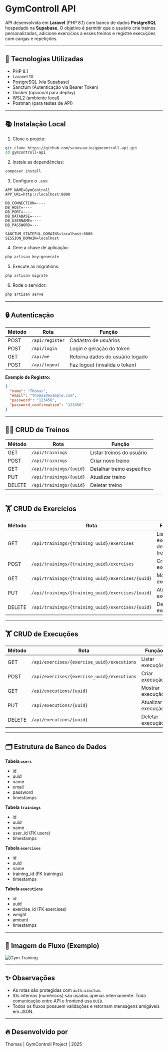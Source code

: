 # GymControll API

API desenvolvida em **Laravel** (PHP 8.1) com banco de dados **PostgreSQL** hospedado na **Supabase**. 
O objetivo é permitir que o usuário crie treinos personalizados, adicione exercícios a esses treinos e registre execuções com cargas e repetições.

---

## 🚀 Tecnologias Utilizadas

- PHP 8.1
- Laravel 10
- PostgreSQL (via Supabase)
- Sanctum (Autenticação via Bearer Token)
- Docker (opcional para deploy)
- WSL2 (ambiente local)
- Postman (para testes de API)

---

## 📚 Instalação Local

1. Clone o projeto:
```bash
git clone https://github.com/seuusuario/gymcontroll-api.git
cd gymcontroll-api
```

2. Instale as dependências:
```bash
composer install
```

3. Configure o `.env`:
```env
APP_NAME=GymControll
APP_URL=http://localhost:8000

DB_CONNECTION=----
DB_HOST=----
DB_PORT=----
DB_DATABASE=----
DB_USERNAME=----
DB_PASSWORD=---

SANCTUM_STATEFUL_DOMAINS=localhost:8000
SESSION_DOMAIN=localhost
```

4. Gere a chave de aplicação:
```bash
php artisan key:generate
```

5. Execute as migrations:
```bash
php artisan migrate
```

6. Rode o servidor:
```bash
php artisan serve
```

---

## 🔒 Autenticação

| Método  | Rota          | Função         |
|---------|---------------|----------------|
| POST    | `/api/register` | Cadastro de usuários |
| POST    | `/api/login`    | Login e geração do token |
| GET     | `/api/me`       | Retorna dados do usuário logado |
| POST    | `/api/logout`   | Faz logout (invalida o token) |

**Exemplo de Registro:**
```json
{
  "name": "Thomas",
  "email": "thomas@example.com",
  "password": "123456",
  "password_confirmation": "123456"
}
```

---

## 🏋️‍♂️ CRUD de Treinos

| Método | Rota | Função |
|--------|------|--------|
| GET    | `/api/trainings` | Listar treinos do usuário |
| POST   | `/api/trainings` | Criar novo treino |
| GET    | `/api/trainings/{uuid}` | Detalhar treino específico |
| PUT    | `/api/trainings/{uuid}` | Atualizar treino |
| DELETE | `/api/trainings/{uuid}` | Deletar treino |

---

## 🏋️ CRUD de Exercícios

| Método | Rota | Função |
|--------|------|--------|
| GET    | `/api/trainings/{training_uuid}/exercises` | Listar exercícios de um treino |
| POST   | `/api/trainings/{training_uuid}/exercises` | Criar exercício |
| GET    | `/api/trainings/{training_uuid}/exercises/{uuid}` | Mostrar exercício |
| PUT    | `/api/trainings/{training_uuid}/exercises/{uuid}` | Atualizar exercício |
| DELETE | `/api/trainings/{training_uuid}/exercises/{uuid}` | Deletar exercício |

---

## 🏋️ CRUD de Execuções

| Método | Rota | Função |
|--------|------|--------|
| GET    | `/api/exercises/{exercise_uuid}/executions` | Listar execuções |
| POST   | `/api/exercises/{exercise_uuid}/executions` | Criar execução |
| GET    | `/api/executions/{uuid}` | Mostrar execução |
| PUT    | `/api/executions/{uuid}` | Atualizar execução |
| DELETE | `/api/executions/{uuid}` | Deletar execução |

---

## 🗂️ Estrutura de Banco de Dados

**Tabela `users`**
- id
- uuid
- name
- email
- password
- timestamps

**Tabela `trainings`**
- id
- uuid
- name
- user_id (FK users)
- timestamps

**Tabela `exercises`**
- id
- uuid
- name
- training_id (FK trainings)
- timestamps

**Tabela `executions`**
- id
- uuid
- exercise_id (FK exercises)
- weight
- amount
- timestamps

---

## 📸 Imagem de Fluxo (Exemplo)

![Gym Training](https://cdn.pixabay.com/photo/2020/06/07/07/11/fitness-5268302_1280.jpg)

---

## ✨ Observações

- As rotas são protegidas com `auth:sanctum`.
- IDs internos (numéricos) são usados apenas internamente. Toda comunicação entre API e frontend usa `UUID`.
- Todos os fluxos possuem validações e retornam mensagens amigáveis em JSON.

---

## 🔥 Desenvolvido por
Thomas | GymControll Project | 2025
